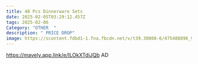 ```yaml
---
title: 48 Pcs Dinnerware Sets
date: 2025-02-05T03:29:12.457Z
tags: 2025-02-06
Category: "OTHER  "
description: " PRICE DROP"
image: https://scontent.fdbd1-1.fna.fbcdn.net/v/t39.30808-6/475488896_9708106852546661_5725494469854707344_n.jpg?_nc_cat=100&ccb=1-7&_nc_sid=aa7b47&_nc_ohc=eCgAS4bEURIQ7kNvgHOS_SN&_nc_zt=23&_nc_ht=scontent.fdbd1-1.fna&_nc_gid=A2YvqiRLDWYzldXxu6xADcT&oh=00_AYCmrjem3pvIuTJk9ZSYifyARieC6vj1mNhZiTS1pAX9UA&oe=67A8A096
---
```

https://mavely.app.link/e/ILOkXTdiJQb   AD